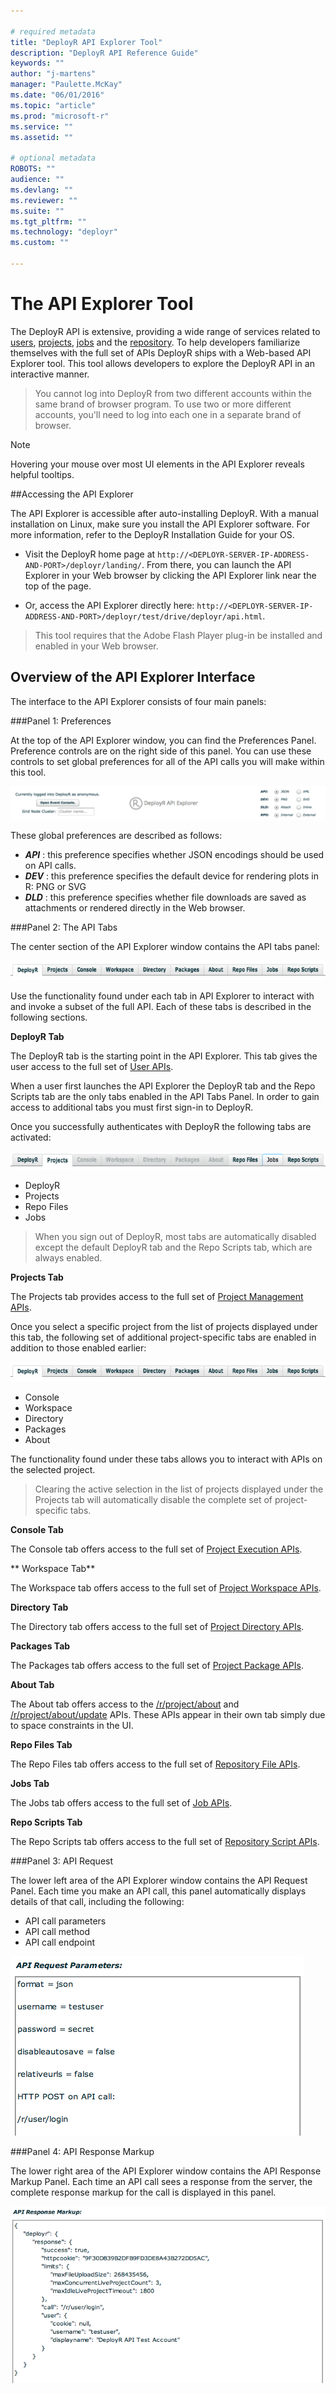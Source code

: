 ```yaml
---

# required metadata
title: "DeployR API Explorer Tool"
description: "DeployR API Reference Guide"
keywords: ""
author: "j-martens"
manager: "Paulette.McKay"
ms.date: "06/01/2016"
ms.topic: "article"
ms.prod: "microsoft-r"
ms.service: ""
ms.assetid: ""

# optional metadata
ROBOTS: ""
audience: ""
ms.devlang: ""
ms.reviewer: ""
ms.suite: ""
ms.tgt_pltfrm: ""
ms.technology: "deployr"
ms.custom: ""

---
```


#  The API Explorer Tool

The DeployR API is extensive, providing a wide range of services related to [users](deployr-api-reference.md#users-on-the-api), [projects](deployr-api-reference.md#projects-on-the-api), [jobs](deployr-api-reference.md#jobs-on-the-api) and the [repository](deployr-api-reference.md#repository-on-the-api). To help developers familiarize themselves with the full set of APIs DeployR ships with a Web-based API Explorer tool. This tool allows developers to explore the DeployR API in an interactive manner.

>You cannot log into DeployR from two different accounts within the same brand of browser program. To use two or more different accounts, you'll need to log into each one in a separate brand of browser. 

>[!NOTE]
>Hovering your mouse over most UI elements in the API Explorer reveals helpful tooltips.

##Accessing the API Explorer

The API Explorer is accessible after auto-installing DeployR. With a manual installation on Linux, make sure you install the API Explorer software. For more information, refer to the DeployR Installation Guide for your OS.

+ Visit the DeployR home page at `http://<DEPLOYR-SERVER-IP-ADDRESS-AND-PORT>/deployr/landing/`. From there, you can launch the API Explorer in your Web browser by clicking the API Explorer link near the top of the page.

+ Or, access the API Explorer directly here: `http://<DEPLOYR-SERVER-IP-ADDRESS-AND-PORT>/deployr/test/drive/deployr/api.html`.

>This tool requires that the Adobe Flash Player plug-in be installed and enabled in your Web browser.


## Overview of the API Explorer Interface 

The interface to the API Explorer consists of four main panels:

###Panel 1: Preferences 

At the top of the API Explorer window, you can find the Preferences Panel. Preference controls are on the right side of this panel. You can use these controls to set global preferences for all of the API calls you will make within this tool.

![](media/deployr-api-explorer-tool/deployr-api-explorer-tool-1.png)

These global preferences are described as follows:

-  ***API*** : this preference specifies whether JSON encodings should be used on API calls.
-  ***DEV*** : this preference specifies the default device for rendering plots in R: PNG or SVG
-  ***DLD*** : this preference specifies whether file downloads are saved as attachments or rendered directly in the Web browser.

###Panel 2: The API Tabs

The center section of the API Explorer window contains the API tabs panel:

![](media/deployr-api-explorer-tool/deployr-api-explorer-tool-2.png)


Use the functionality found under each tab in API Explorer to interact with and invoke a subset of the full API. Each of these tabs is described in the following sections.

**DeployR Tab**

The DeployR tab is the starting point in the API Explorer. This tab gives the user access to the full set of [User APIs](https://deployr.revolutionanalytics.com/documents/dev/api-doc/guide/single.html#workingusers).

When a user first launches the API Explorer the DeployR tab and the Repo Scripts tab are the only tabs enabled in the API Tabs Panel. In order to gain access to additional tabs you must first sign-in to DeployR.

Once you successfully authenticates with DeployR the following tabs are activated:

![](media/deployr-api-explorer-tool/deployr-api-explorer-tool-5.png)

- DeployR
- Projects
- Repo Files
- Jobs

>When you sign out of DeployR, most tabs are automatically disabled except the default DeployR tab and the Repo Scripts tab, which are always enabled.

**Projects Tab**

The Projects tab provides access to the full set of [Project Management APIs](https://deployr.revolutionanalytics.com/documents/dev/api-doc/guide/single.html#workingprojects).

Once you select a specific project from the list of projects displayed under this tab, the following set of additional project-specific tabs are enabled in addition to those enabled earlier:

![](media/deployr-api-explorer-tool/deployr-api-explorer-tool-6.png)

- Console
- Workspace
- Directory
- Packages
- About

The functionality found under these tabs allows you to interact with APIs on the selected project.

>Clearing the active selection in the list of projects displayed under the Projects tab will automatically disable the complete set of project-specific tabs.

**Console Tab**

The Console tab offers access to the full set of [Project Execution APIs](https://deployr.revolutionanalytics.com/documents/dev/api-doc/guide/single.html#projectexecution).

** Workspace Tab**

The Workspace tab offers access to the full set of [Project Workspace APIs](https://deployr.revolutionanalytics.com/documents/dev/api-doc/guide/single.html#projectworkspace).

**Directory Tab**

The Directory tab offers access to the full set of [Project Directory APIs](https://deployr.revolutionanalytics.com/documents/dev/api-doc/guide/single.html#projectdirectory).

**Packages Tab**

The Packages tab offers access to the full set of [Project Package APIs](https://deployr.revolutionanalytics.com/documents/dev/api-doc/guide/single.html#projectpackages).

**About Tab**

The About tab offers access to the [/r/project/about](https://deployr.revolutionanalytics.com/documents/dev/api-doc/guide/single.html#projectabout) and [/r/project/about/update](https://deployr.revolutionanalytics.com/documents/dev/api-doc/guide/single.html#projectaboutupdate) APIs. These APIs appear in their own tab simply due to space constraints in the UI.

**Repo Files Tab**

The Repo Files tab offers access to the full set of [Repository File APIs](https://deployr.revolutionanalytics.com/documents/dev/api-doc/guide/single.html#repositoryfiles).

**Jobs Tab**

The Jobs tab offers access to the full set of [Job APIs](https://deployr.revolutionanalytics.com/documents/dev/api-doc/guide/single.html#workingjobs).

**Repo Scripts Tab**

The Repo Scripts tab offers access to the full set of [Repository Script APIs](https://deployr.revolutionanalytics.com/documents/dev/api-doc/guide/single.html#repositoryscripts).

###Panel 3: API Request

The lower left area of the API Explorer window contains the API Request Panel. Each time you make an API call, this panel automatically displays details of that call, including the following:

-  API call parameters
-  API call method
-  API call endpoint

![](media/deployr-api-explorer-tool/deployr-api-explorer-tool-3.png)

###Panel 4: API Response Markup

The lower right area of the API Explorer window contains the API Response Markup Panel. Each time an API call sees a response from the server, the complete response markup for the call is displayed in this panel.

![](media/deployr-api-explorer-tool/deployr-api-explorer-tool-4.png)